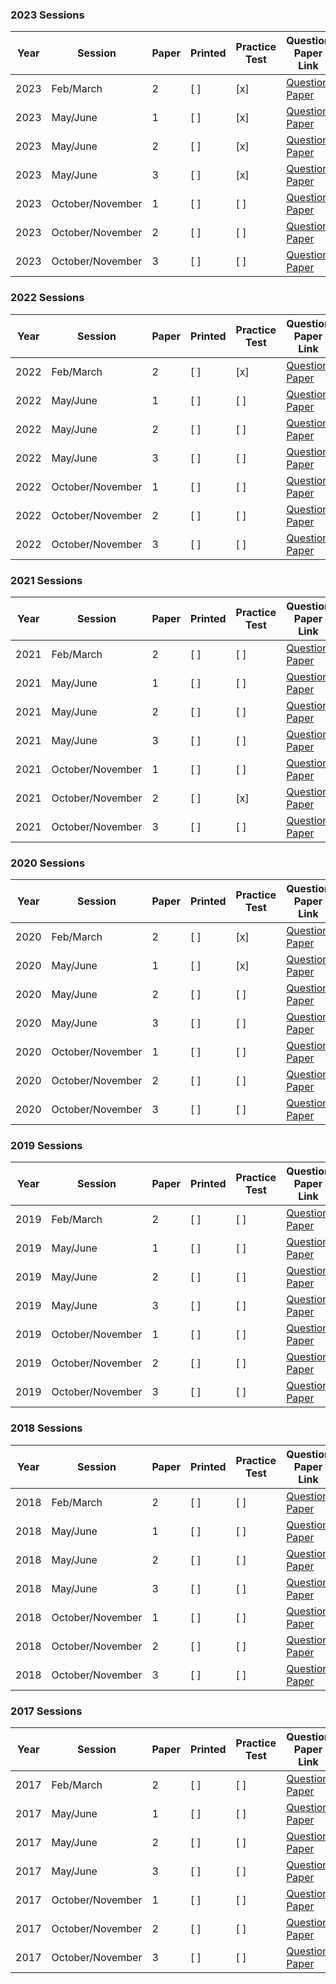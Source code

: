 ### 2023 Sessions

| Year | Session           | Paper | Printed | Practice Test | Question Paper Link | Mark Scheme Link |
|------|-------------------|-------|--------|--------------|---------------------|------------------|
| 2023 | Feb/March         | 2     |  [ ]     |  [x]           | [Question Paper](https://dynamicpapers.com/wp-content/uploads/2015/09/0653_m23_qp_62.pdf) | [Mark Scheme](https://dynamicpapers.com/wp-content/uploads/2015/09/0653_m23_ms_62.pdf) |
| 2023 | May/June          | 1     | [ ]    |  [x]           | [Question Paper](https://dynamicpapers.com/wp-content/uploads/2015/09/0653_s23_qp_61.pdf) | [Mark Scheme](https://dynamicpapers.com/wp-content/uploads/2015/09/0653_s23_ms_61.pdf) |
| 2023 | May/June          | 2     |  [ ]     |  [x]           | [Question Paper](https://dynamicpapers.com/wp-content/uploads/2015/09/0653_s23_qp_62.pdf) | [Mark Scheme](https://dynamicpapers.com/wp-content/uploads/2015/09/0653_s23_ms_62.pdf) |
| 2023 | May/June          | 3     |  [ ]     |  [x]           | [Question Paper](https://dynamicpapers.com/wp-content/uploads/2015/09/0653_s23_qp_63.pdf) | [Mark Scheme](https://dynamicpapers.com/wp-content/uploads/2015/09/0653_s23_ms_63.pdf) |
| 2023 | October/November  | 1     | [ ]    | [ ]          | [Question Paper](https://dynamicpapers.com/wp-content/uploads/2015/09/0653_w23_qp_61.pdf) | [Mark Scheme](https://dynamicpapers.com/wp-content/uploads/2015/09/0653_w23_ms_61.pdf) |
| 2023 | October/November  | 2     | [ ]    | [ ]          | [Question Paper](https://dynamicpapers.com/wp-content/uploads/2015/09/0653_w23_qp_62.pdf) | [Mark Scheme](https://dynamicpapers.com/wp-content/uploads/2015/09/0653_w23_ms_62.pdf) |
| 2023 | October/November  | 3     | [ ]    | [ ]          | [Question Paper](https://dynamicpapers.com/wp-content/uploads/2015/09/0653_w23_qp_63.pdf) | [Mark Scheme](https://dynamicpapers.com/wp-content/uploads/2015/09/0653_w23_ms_63.pdf) |


### 2022 Sessions

| Year | Session           | Paper | Printed    | Practice Test | Question Paper Link | Mark Scheme Link |
|------|-------------------|-------|------------|---------------|---------------------|------------------|
| 2022 | Feb/March         | 2     | [ ]         |  [x]              | [Question Paper](https://dynamicpapers.com/wp-content/uploads/2015/09/0653_m22_qp_62.pdf) | [Mark Scheme](https://dynamicpapers.com/wp-content/uploads/2015/09/0653_m22_ms_62.pdf) |
| 2022 | May/June          | 1     | [ ]         | [ ]             | [Question Paper](https://dynamicpapers.com/wp-content/uploads/2015/09/0653_s22_qp_61.pdf) | [Mark Scheme](https://dynamicpapers.com/wp-content/uploads/2015/09/0653_s22_ms_61.pdf) |
| 2022 | May/June          | 2     | [ ]         | [ ]             | [Question Paper](https://dynamicpapers.com/wp-content/uploads/2015/09/0653_s22_qp_62.pdf) | [Mark Scheme](https://dynamicpapers.com/wp-content/uploads/2015/09/0653_s22_ms_62.pdf) |
| 2022 | May/June          | 3     | [ ]         | [ ]             | [Question Paper](https://dynamicpapers.com/wp-content/uploads/2015/09/0653_s22_qp_63.pdf) | [Mark Scheme](https://dynamicpapers.com/wp-content/uploads/2015/09/0653_s22_ms_63.pdf) |
| 2022 | October/November  | 1     | [ ]         | [ ]             | [Question Paper](https://dynamicpapers.com/wp-content/uploads/2015/09/0653_w22_qp_61.pdf) | [Mark Scheme](https://dynamicpapers.com/wp-content/uploads/2015/09/0653_w22_ms_61.pdf) |
| 2022 | October/November  | 2     | [ ]         | [ ]             | [Question Paper](https://dynamicpapers.com/wp-content/uploads/2015/09/0653_w22_qp_62.pdf) | [Mark Scheme](https://dynamicpapers.com/wp-content/uploads/2015/09/0653_w22_ms_62.pdf) |
| 2022 | October/November  | 3     | [ ]         | [ ]             | [Question Paper](https://dynamicpapers.com/wp-content/uploads/2015/09/0653_w22_qp_63.pdf) | [Mark Scheme](https://dynamicpapers.com/wp-content/uploads/2015/09/0653_w22_ms_63.pdf) |

### 2021 Sessions

| Year | Session           | Paper | Printed    | Practice Test | Question Paper Link | Mark Scheme Link |
|------|-------------------|-------|------------|---------------|---------------------|------------------|
| 2021 | Feb/March         | 2     | [ ]         | [ ]             | [Question Paper](https://dynamicpapers.com/wp-content/uploads/2015/09/0653_m21_qp_62.pdf) | [Mark Scheme](https://dynamicpapers.com/wp-content/uploads/2015/09/0653_m21_ms_62.pdf) |
| 2021 | May/June          | 1     | [ ]         | [ ]             | [Question Paper](https://dynamicpapers.com/wp-content/uploads/2015/09/0653_s21_qp_61.pdf) | [Mark Scheme](https://dynamicpapers.com/wp-content/uploads/2015/09/0653_s21_ms_61.pdf) |
| 2021 | May/June          | 2     | [ ]         | [ ]             | [Question Paper](https://dynamicpapers.com/wp-content/uploads/2015/09/0653_s21_qp_62.pdf) | [Mark Scheme](https://dynamicpapers.com/wp-content/uploads/2015/09/0653_s21_ms_62.pdf) |
| 2021 | May/June          | 3     | [ ]         | [ ]             | [Question Paper](https://dynamicpapers.com/wp-content/uploads/2015/09/0653_s21_qp_63.pdf) | [Mark Scheme](https://dynamicpapers.com/wp-content/uploads/2015/09/0653_s21_ms_63.pdf) |
| 2021 | October/November  | 1     | [ ]         |  [ ]              | [Question Paper](https://dynamicpapers.com/wp-content/uploads/2015/09/0653_w21_qp_61.pdf) | [Mark Scheme](https://dynamicpapers.com/wp-content/uploads/2015/09/0653_w21_ms_61.pdf) |
| 2021 | October/November  | 2     |  [ ]          |  [x]              | [Question Paper](https://dynamicpapers.com/wp-content/uploads/2015/09/0653_w21_qp_62.pdf) | [Mark Scheme](https://dynamicpapers.com/wp-content/uploads/2015/09/0653_w21_ms_62.pdf) |
| 2021 | October/November  | 3     | [ ]         |  [ ]              | [Question Paper](https://dynamicpapers.com/wp-content/uploads/2015/09/0653_w21_qp_63.pdf) | [Mark Scheme](https://dynamicpapers.com/wp-content/uploads/2015/09/0653_w21_ms_63.pdf) |

### 2020 Sessions

| Year | Session           | Paper | Printed    | Practice Test | Question Paper Link | Mark Scheme Link |
|------|-------------------|-------|------------|---------------|---------------------|------------------|
| 2020 | Feb/March         | 2     | [ ]         | [x]             | [Question Paper](https://dynamicpapers.com/wp-content/uploads/2015/09/0653_m20_qp_62.pdf) | [Mark Scheme](https://dynamicpapers.com/wp-content/uploads/2015/09/0653_m20_ms_62.pdf) |
| 2020 | May/June          | 1     | [ ]         | [x]             | [Question Paper](https://dynamicpapers.com/wp-content/uploads/2015/09/0653_s20_qp_61.pdf) | [Mark Scheme](https://dynamicpapers.com/wp-content/uploads/2015/09/0653_s20_ms_61.pdf) |
| 2020 | May/June          | 2     | [ ]         | [ ]             | [Question Paper](https://dynamicpapers.com/wp-content/uploads/2015/09/0653_s20_qp_62.pdf) | [Mark Scheme](https://dynamicpapers.com/wp-content/uploads/2015/09/0653_s20_ms_62.pdf) |
| 2020 | May/June          | 3     | [ ]         | [ ]             | [Question Paper](https://dynamicpapers.com/wp-content/uploads/2015/09/0653_s20_qp_63.pdf) | [Mark Scheme](https://dynamicpapers.com/wp-content/uploads/2015/09/0653_s20_ms_63.pdf) |
| 2020 | October/November  | 1     | [ ]         | [ ]             | [Question Paper](https://dynamicpapers.com/wp-content/uploads/2015/09/0653_w20_qp_61.pdf) | [Mark Scheme](https://dynamicpapers.com/wp-content/uploads/2015/09/0653_w20_ms_61.pdf) |
| 2020 | October/November  | 2     | [ ]         | [ ]             | [Question Paper](https://dynamicpapers.com/wp-content/uploads/2015/09/0653_w20_qp_62.pdf) | [Mark Scheme](https://dynamicpapers.com/wp-content/uploads/2015/09/0653_w20_ms_62.pdf) |
| 2020 | October/November  | 3     | [ ]         | [ ]             | [Question Paper](https://dynamicpapers.com/wp-content/uploads/2015/09/0653_w20_qp_63.pdf) | [Mark Scheme](https://dynamicpapers.com/wp-content/uploads/2015/09/0653_w20_ms_63.pdf) |

### 2019 Sessions

| Year | Session           | Paper | Printed    | Practice Test | Question Paper Link | Mark Scheme Link |
|------|-------------------|-------|------------|---------------|---------------------|------------------|
| 2019 | Feb/March         | 2     | [ ]         | [ ]             | [Question Paper](https://dynamicpapers.com/wp-content/uploads/2015/09/0653_m19_qp_62.pdf) | [Mark Scheme](https://dynamicpapers.com/wp-content/uploads/2015/09/0653_m19_ms_62.pdf) |
| 2019 | May/June          | 1     | [ ]         | [ ]             | [Question Paper](https://dynamicpapers.com/wp-content/uploads/2015/09/0653_s19_qp_61.pdf) | [Mark Scheme](https://dynamicpapers.com/wp-content/uploads/2015/09/0653_s19_ms_61.pdf) |
| 2019 | May/June          | 2     | [ ]         | [ ]             | [Question Paper](https://dynamicpapers.com/wp-content/uploads/2015/09/0653_s19_qp_62.pdf) | [Mark Scheme](https://dynamicpapers.com/wp-content/uploads/2015/09/0653_s19_ms_62.pdf) |
| 2019 | May/June          | 3     | [ ]         | [ ]             | [Question Paper](https://dynamicpapers.com/wp-content/uploads/2015/09/0653_s19_qp_63.pdf) | [Mark Scheme](https://dynamicpapers.com/wp-content/uploads/2015/09/0653_s19_ms_63.pdf) |
| 2019 | October/November  | 1     | [ ]         | [ ]             | [Question Paper](https://dynamicpapers.com/wp-content/uploads/2015/09/0653_w19_qp_61.pdf) | [Mark Scheme](https://dynamicpapers.com/wp-content/uploads/2015/09/0653_w19_ms_61.pdf) |
| 2019 | October/November  | 2     | [ ]         | [ ]             | [Question Paper](https://dynamicpapers.com/wp-content/uploads/2015/09/0653_w19_qp_62.pdf) | [Mark Scheme](https://dynamicpapers.com/wp-content/uploads/2015/09/0653_w19_ms_62.pdf) |
| 2019 | October/November  | 3     | [ ]         | [ ]             | [Question Paper](https://dynamicpapers.com/wp-content/uploads/2015/09/0653_w19_qp_63.pdf) | [Mark Scheme](https://dynamicpapers.com/wp-content/uploads/2015/09/0653_w19_ms_63.pdf) |

### 2018 Sessions

| Year | Session           | Paper | Printed    | Practice Test | Question Paper Link | Mark Scheme Link |
|------|-------------------|-------|------------|---------------|---------------------|------------------|
| 2018 | Feb/March         | 2     | [ ]         | [ ]             | [Question Paper](https://dynamicpapers.com/wp-content/uploads/2015/09/0653_m18_qp_62.pdf) | [Mark Scheme](https://dynamicpapers.com/wp-content/uploads/2015/09/0653_m18_ms_62.pdf) |
| 2018 | May/June          | 1     | [ ]         | [ ]             | [Question Paper](https://dynamicpapers.com/wp-content/uploads/2015/09/0653_s18_qp_61.pdf) | [Mark Scheme](https://dynamicpapers.com/wp-content/uploads/2015/09/0653_s18_ms_61.pdf) |
| 2018 | May/June          | 2     | [ ]         | [ ]             | [Question Paper](https://dynamicpapers.com/wp-content/uploads/2015/09/0653_s18_qp_62.pdf) | [Mark Scheme](https://dynamicpapers.com/wp-content/uploads/2015/09/0653_s18_ms_62.pdf) |
| 2018 | May/June          | 3     | [ ]         | [ ]             | [Question Paper](https://dynamicpapers.com/wp-content/uploads/2015/09/0653_s18_qp_63.pdf) | [Mark Scheme](https://dynamicpapers.com/wp-content/uploads/2015/09/0653_s18_ms_63.pdf) |
| 2018 | October/November  | 1     | [ ]         | [ ]             | [Question Paper](https://dynamicpapers.com/wp-content/uploads/2015/09/0653_w18_qp_61.pdf) | [Mark Scheme](https://dynamicpapers.com/wp-content/uploads/2015/09/0653_w18_ms_61.pdf) |
| 2018 | October/November  | 2     | [ ]         | [ ]             | [Question Paper](https://dynamicpapers.com/wp-content/uploads/2015/09/0653_w18_qp_62.pdf) | [Mark Scheme](https://dynamicpapers.com/wp-content/uploads/2015/09/0653_w18_ms_62.pdf) |
| 2018 | October/November  | 3     | [ ]         | [ ]             | [Question Paper](https://dynamicpapers.com/wp-content/uploads/2015/09/0653_w18_qp_63.pdf) | [Mark Scheme](https://dynamicpapers.com/wp-content/uploads/2015/09/0653_w18_ms_63.pdf) |

### 2017 Sessions

| Year | Session           | Paper | Printed    | Practice Test | Question Paper Link | Mark Scheme Link |
|------|-------------------|-------|------------|---------------|---------------------|------------------|
| 2017 | Feb/March         | 2     | [ ]         | [ ]             | [Question Paper](https://dynamicpapers.com/wp-content/uploads/2015/09/0653_m17_qp_62.pdf) | [Mark Scheme](https://dynamicpapers.com/wp-content/uploads/2015/09/0653_m17_ms_62.pdf) |
| 2017 | May/June          | 1     | [ ]         | [ ]             | [Question Paper](https://dynamicpapers.com/wp-content/uploads/2015/09/0653_s17_qp_61.pdf) | [Mark Scheme](https://dynamicpapers.com/wp-content/uploads/2015/09/0653_s17_ms_61.pdf) |
| 2017 | May/June          | 2     | [ ]         | [ ]             | [Question Paper](https://dynamicpapers.com/wp-content/uploads/2015/09/0653_s17_qp_62.pdf) | [Mark Scheme](https://dynamicpapers.com/wp-content/uploads/2015/09/0653_s17_ms_62.pdf) |
| 2017 | May/June          | 3     | [ ]         | [ ]             | [Question Paper](https://dynamicpapers.com/wp-content/uploads/2015/09/0653_s17_qp_63.pdf) | [Mark Scheme](https://dynamicpapers.com/wp-content/uploads/2015/09/0653_s17_ms_63.pdf) |
| 2017 | October/November  | 1     | [ ]         | [ ]             | [Question Paper](https://dynamicpapers.com/wp-content/uploads/2015/09/0653_w17_qp_61.pdf) | [Mark Scheme](https://dynamicpapers.com/wp-content/uploads/2015/09/0653_w17_ms_61.pdf) |
| 2017 | October/November  | 2     | [ ]         | [ ]             | [Question Paper](https://dynamicpapers.com/wp-content/uploads/2015/09/0653_w17_qp_62.pdf) | [Mark Scheme](https://dynamicpapers.com/wp-content/uploads/2015/09/0653_w17_ms_62.pdf) |
| 2017 | October/November  | 3     | [ ]         | [ ]             | [Question Paper](https://dynamicpapers.com/wp-content/uploads/2015/09/0653_w17_qp_63.pdf) | [Mark Scheme](https://dynamicpapers.com/wp-content/uploads/2015/09/0653_w17_ms_63.pdf) |
